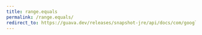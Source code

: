```yaml
---
title: range.equals
permalink: /range.equals/
redirect_to: https://guava.dev/releases/snapshot-jre/api/docs/com/google/common/collect/Range.html#equals-java.lang.Object-
---
```

